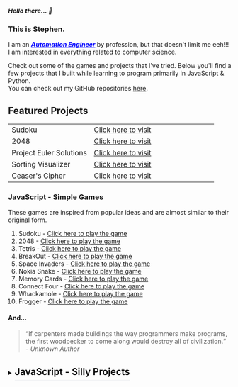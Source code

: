 ##### Hello there... 👋

### This is Stephen.

I am an ***[<span style="color:blue !important; text-decoration-line: underline;">Automation Engineer</span>](https://www.linkedin.com/in/stephenmarri)*** by profession, but that doesn't limit me eeh!!! I am interested in everything related to computer science.

Check out some of the games and projects that I've tried.
Below you'll find a few projects that I built while learning to program primarily in JavaScript & Python.
<br>You can check out my GitHub repositories [here](https://github.com/stephenmarri).

## Featured Projects

<table id="feature_table">
  <tr>
    <td style="width:40%; border-collapse: collapse; border:0 !important">Sudoku</td>
    <td><a href="https://stephenmarri.github.io/games/sudoku/" target="_blank">Click here to visit</a></td>
  </tr>
  <tr>
    <td>2048</td>
    <td><a href="https://stephenmarri.github.io/games/2048/" target="_blank">Click here to visit</a></td>
  </tr>
  <tr>
    <td>Project Euler Solutions</td>
    <td><a href="https://stephenmarri.github.io/project_euler/site/" target="_blank">Click here to visit</a></td>
  </tr>
   <tr>
    <td>Sorting Visualizer</td>
    <td><a href="https://stephenmarri.github.io/js_projects/sortingVisualizer/" target="_blank">Click here to visit</a></td>
  </tr>
    <tr>
    <td>Ceaser's Cipher</td>
    <td><a href="https://stephenmarri.github.io/js_projects/ciphers/" target="_blank">Click here to visit</a></td>
  </tr>
</table>


### JavaScript - Simple Games

These games are inspired from popular ideas and are almost similar to their original form.

1. Sudoku - [Click here to play the game](https://stephenmarri.github.io/games/sudoku/)
2. 2048 - [Click here to play the game](https://stephenmarri.github.io/games/2048/)
3. Tetris - [Click here to play the game](https://stephenmarri.github.io/games/tetris/)
4. BreakOut - [Click here to play the game](https://stephenmarri.github.io/games/breakout/)
5. Space Invaders - [Click here to play the game](https://stephenmarri.github.io/games/spaceInvaders/)
6. Nokia Snake - [Click here to play the game](https://stephenmarri.github.io/games/nokiasnake/)
7. Memory Cards - [Click here to play the game](https://stephenmarri.github.io/games/memoryCards/)
8. Connect Four - [Click here to play the game](https://stephenmarri.github.io/games/connectfour/)
9. Whackamole - [Click here to play the game](https://stephenmarri.github.io/games/whackamole/)
10. Frogger - [Click here to play the game](https://stephenmarri.github.io/games/frogger/)

#### And...

> <q>If carpenters made buildings the way programmers make programs, the first woodpecker to come along would destroy all of civilization.</q><br><em>- Unknown Author</em>

<br>
<details> 
<summary><span style="font-weight:600;color: black; font-size: 1.5em; padding-bottom: 0.3em; border-bottom: 1px solid #eaecef;">JavaScript - Silly Projects</span></summary> 

  Contains my versions of the projects that are a part of Wes Bos's 30 days of Vanilla JS.
  1. Drum Kit - [Click here to visit](https://stephenmarri.github.io/JavaScript30/01-DrumKit/)
  2. Analog Clock - [Click here to visit](https://stephenmarri.github.io/JavaScript30/02-AnalogClock/index.html)
  3. Change Colors - [Click here to visit](https://stephenmarri.github.io/JavaScript30/03-CSSVariables/)
  4. Flex Panels - [Click here to visit](https://stephenmarri.github.io/JavaScript30/05-FlexPanels/index.html)
  5. Indian Cities - [Click here to visit](https://stephenmarri.github.io/JavaScript30/06-TypeAhead/)
  6. Canvas - [Click here to visit](https://stephenmarri.github.io/JavaScript30/08-Canvas/)
  7. Check Boxes - [Click here to visit](https://stephenmarri.github.io/JavaScript30/10-CheckBoxes/)
  8. Video Player - [Click here to visit](https://stephenmarri.github.io/JavaScript30/11-VideoPlayer/)
  9. 
  and more *sillier* projects.....
  1. Mathematical Functions - [Click here to play the game](https://stephenmarri.github.io/js_projects/mathFunctions/)
  2.  Random Dad's Jokes - [Clich here to visit](https://stephenmarri.github.io/singletons/randomDadJokes/)
  3.  Interactive Serach - [Click here to visit](https://stephenmarri.github.io/singletons/interactiveSearchBox/)
  4.  Simple Sprite - [Click here to visit](https://stephenmarri.github.io/singletons/sprites/index.html)
  5.  FreeCodeCamp Pages: [TributePages](https://stephenmarri.github.io/fcc/tributePages/), [SurveyForms](https://stephenmarri.github.io/fcc/surveyForms/), [LandingPages](https://stephenmarri.github.io/fcc/landingPages/), [DocumentationPages](https://stephenmarri.github.io/fcc/documentationPages/), [PortfolioPages](https://stephenmarri.github.io/fcc/portfolioPages/)

</deatils>



